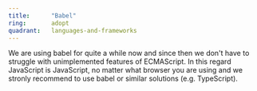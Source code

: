 ```yaml
---
title:      "Babel"
ring:       adopt
quadrant:   languages-and-frameworks
---
```


We are using babel for quite a while now and since then we don't have to struggle with unimplemented features of ECMAScript.
In this regard JavaScript is JavaScript, no matter what browser you are using and we stronly recommend to use babel or similar solutions (e.g.
TypeScript).
